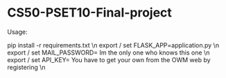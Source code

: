 # CS50-PSET10-Final-project

Usage:

pip install -r requirements.txt \n
export / set FLASK_APP=application.py \n
export / set MAIL_PASSWORD= Im the only one who knows this one \n
export / set API_KEY= You have to get your own from the OWM web by registering \n
